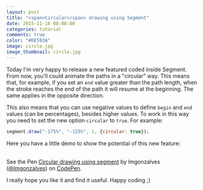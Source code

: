 ```yaml
---
layout: post
title: "<span>Circular</span> drawing using Segment"
date: 2015-11-16 08:00:00
categories: tutorial
comments: true
color: "#DE593A"
image: circle.jpg
image_thumbnail: circle.jpg
---
```


Today I'm very happy to release a new featured coded inside Segment. From now, you'll could animate the paths in a "circular" way.
This means that, for example, if you set an `end` value greater than the path length, when the stroke reaches the end of the path it will resume at the beginning. The same applies in the opposite direction.

This also means that you can use negative values to define `begin` and `end` values (can be percentages), besides higher values.
To work in this way you need to set the new option `circular` to `true`. For example:

```js
segment.draw("-175%", "-125%", 1, {circular: true});
```

<!--more-->

Here you have a little demo to show the potential of this new feature:
<br/><br/>

<p data-height="262" data-theme-id="0" data-slug-hash="rOPeQP" data-default-tab="result" data-user="lmgonzalves" class='codepen'>See the Pen <a href='http://codepen.io/lmgonzalves/pen/rOPeQP/'>Circular drawing using segment</a> by lmgonzalves (<a href='http://codepen.io/lmgonzalves'>@lmgonzalves</a>) on <a href='http://codepen.io'>CodePen</a>.</p>
<script async src="//assets.codepen.io/assets/embed/ei.js"></script>

I really hope you like it and find it useful. Happy coding ;)